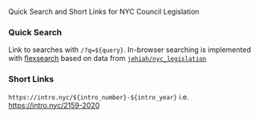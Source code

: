 
Quick Search and Short Links for NYC Council Legislation

### Quick Search

Link to searches with `/?q=${query}`. In-browser searching is implemented with [flexsearch](https://github.com/nextapps-de/flexsearch) based on data from [`jehiah/nyc_legislation`](https://github.com/jehiah/nyc_legislation)

### Short Links

`https://intro.nyc/${intro_number}-${intro_year}`
i.e. https://intro.nyc/2159-2020
